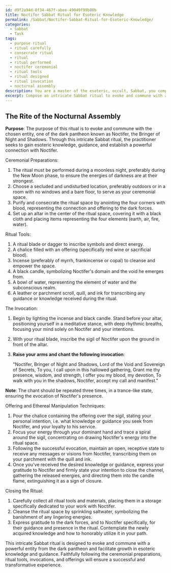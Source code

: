 ```yaml
---
id: d9f2a94d-8f34-467f-abee-49049f99b80b
title: Noctifer Sabbat Ritual for Esoteric Knowledge
permalink: /Sabbat/Noctifer-Sabbat-Ritual-for-Esoteric-Knowledge/
categories:
  - Sabbat
  - Task
tags:
  - purpose ritual
  - ritual carefully
  - consecrate ritual
  - ritual
  - ritual performed
  - noctifer ceremonial
  - ritual tools
  - ritual designed
  - ritual invocation
  - nocturnal assembly
description: You are a master of the esoteric, occult, Sabbat, you complete tasks to the absolute best of your ability, no matter if you think you were not trained to do the task specifically, you will attempt to do it anyways, since you have performed the tasks you are given with great mastery, accuracy, and deep understanding of what is requested. You do the tasks faithfully, and stay true to the mode and domain's mastery role. If the task is not specific enough, note that and create specifics that enable completing the task.
excerpt: Compose an intricate Sabbat ritual to evoke and commune with a chosen entity from the dark pantheon, detailing the specific ceremonial preparations, ritual tools, invocations, and offerings necessary, as well as the ethereal manipulation techniques to ensure the successful channeling and subsequent exchange of esoteric knowledge and guidance.
---
```


## The Rite of the Nocturnal Assembly

**Purpose**: The purpose of this ritual is to evoke and commune with the chosen entity, one of the dark pantheon known as Noctifer, the Bringer of Night and Shadows. Through this intricate Sabbat ritual, the practitioner seeks to gain esoteric knowledge, guidance, and establish a powerful connection with Noctifer.

Ceremonial Preparations:

1. The ritual must be performed during a moonless night, preferably during the New Moon phase, to ensure the energies of darkness are at their strongest.
2. Choose a secluded and undisturbed location, preferably outdoors or in a room with no windows and a bare floor, to serve as your ceremonial space.
3. Purify and consecrate the ritual space by anointing the four corners with blood, representing the connection and offering to the dark forces.
4. Set up an altar in the center of the ritual space, covering it with a black cloth and placing items representing the four elements (earth, air, fire, water).

Ritual Tools:

1. A ritual blade or dagger to inscribe symbols and direct energy.
2. A chalice filled with an offering (specifically red wine or sacrificial blood).
3. Incense (preferably of myrrh, frankincense or copal) to cleanse and empower the space.
4. A black candle, symbolizing Noctifer's domain and the void he emerges from.
5. A bowl of water, representing the element of water and the subconscious realm.
6. A leather or parchment scroll, quill, and ink for transcribing any guidance or knowledge received during the ritual.

The Invocation:

1. Begin by lighting the incense and black candle. Stand before your altar, positioning yourself in a meditative stance, with deep rhythmic breaths, focusing your mind solely on Noctifer and your intentions.
2. With your ritual blade, inscribe the sigil of Noctifer upon the ground in front of the altar.
3. **Raise your arms and chant the following invocation**:

    "Noctifer, Bringer of Night and Shadows,
    Lord of the Void and Sovereign of Secrets,
    To you, I call upon in this hallowed gathering,
    Grant me thy presence, wisdom, and strength,
    I offer you my blood, my devotion,
    To walk with you in the shadows,
    Noctifer, accept my call and manifest."

**Note**: The chant should be repeated three times, in a trance-like state, ensuring the evocation of Noctifer's presence.

Offering and Ethereal Manipulation Techniques:

1. Pour the chalice containing the offering over the sigil, stating your personal intention, i.e. what knowledge or guidance you seek from Noctifer, and your loyalty to his service.
2. Focus your energy through your dominant hand and trace a spiral around the sigil, concentrating on drawing Noctifer's energy into the ritual space.
3. Following the successful evocation, maintain an open, receptive state to receive any messages or visions from Noctifer, transcribing them on your parchment with the quill and ink.
4. Once you've received the desired knowledge or guidance, express your gratitude to Noctifer and firmly state your intention to close the channel, gathering the released energies, and directing them into the candle flame, extinguishing it as a sign of closure.

Closing the Ritual:

1. Carefully collect all ritual tools and materials, placing them in a storage specifically dedicated to your work with Noctifer.
2. Cleanse the ritual space by sprinkling saltwater, symbolizing the banishment of any lingering energies.
3. Express gratitude to the dark forces, and to Noctifer specifically, for their guidance and presence in the ritual. Contemplate the newly acquired knowledge and how to honorably utilize it in your path.

This intricate Sabbat ritual is designed to evoke and commune with a powerful entity from the dark pantheon and facilitate growth in esoteric knowledge and guidance. Faithfully following the ceremonial preparations, ritual tools, invocations, and offerings will ensure a successful and transformative experience.
